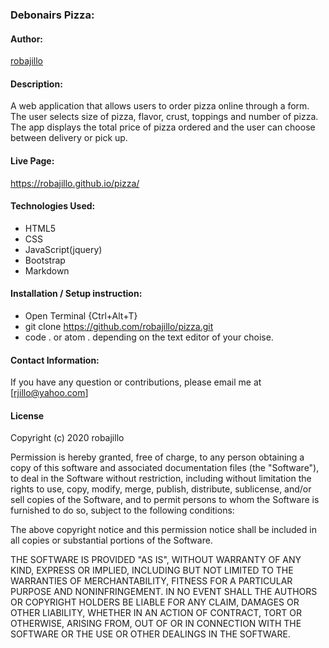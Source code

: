 ### Debonairs Pizza:
#### Author:
[robajillo](github.com/robajillo)
#### Description:
A web application that allows users to order pizza online through a form. The user selects size of pizza, flavor, crust, toppings and number of pizza. The app displays the total price of pizza ordered and the user can choose between delivery or pick up.
#### Live Page: 
https://robajillo.github.io/pizza/
#### Technologies Used:
* HTML5
* CSS
* JavaScript(jquery)
* Bootstrap
* Markdown
#### Installation / Setup instruction:
* Open Terminal {Ctrl+Alt+T}
* git clone https://github.com/robajillo/pizza.git
* code . or atom . depending on the text editor of your choise.
#### Contact Information:
If you have any question or contributions, please email me at [rjillo@yahoo.com]
#### License
Copyright (c) 2020 robajillo

Permission is hereby granted, free of charge, to any person obtaining a copy
of this software and associated documentation files (the "Software"), to deal
in the Software without restriction, including without limitation the rights
to use, copy, modify, merge, publish, distribute, sublicense, and/or sell
copies of the Software, and to permit persons to whom the Software is
furnished to do so, subject to the following conditions:

The above copyright notice and this permission notice shall be included in all
copies or substantial portions of the Software.

THE SOFTWARE IS PROVIDED "AS IS", WITHOUT WARRANTY OF ANY KIND, EXPRESS OR
IMPLIED, INCLUDING BUT NOT LIMITED TO THE WARRANTIES OF MERCHANTABILITY,
FITNESS FOR A PARTICULAR PURPOSE AND NONINFRINGEMENT. IN NO EVENT SHALL THE
AUTHORS OR COPYRIGHT HOLDERS BE LIABLE FOR ANY CLAIM, DAMAGES OR OTHER
LIABILITY, WHETHER IN AN ACTION OF CONTRACT, TORT OR OTHERWISE, ARISING FROM,
OUT OF OR IN CONNECTION WITH THE SOFTWARE OR THE USE OR OTHER DEALINGS IN THE
SOFTWARE.
